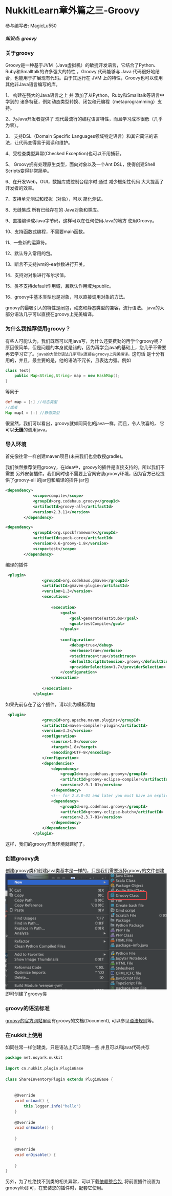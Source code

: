 # NukkitLearn章外篇之三-Groovy

参与编写者: MagicLu550

##### 知识点:  groovy

### 关于groovy

Groovy是一种基于JVM（Java虚拟机）的敏捷开发语言，它结合了Python、Ruby和Smalltalk的许多强大的特性
，Groovy 代码能够与 Java 代码很好地结合，也能用于扩展现有代码。由于其运行在 JVM 上的特性，Groovy也可以使用其他非Java语言编写的库。

1、 构建在强大的Java语言之上 并 添加了从Python，Ruby和Smalltalk等语言中学到的 诸多特征，例如动态类型转换、闭包和元编程（metaprogramming）支持。

2、为Java开发者提供了 现代最流行的编程语言特性，而且学习成本很低（几乎为零）。

3、 支持DSL（Domain Specific Languages领域特定语言）和其它简洁的语法，让代码变得易于阅读和维护。

4、受检查类型异常(Checked Exception)也可以不用捕获。

5、 Groovy拥有处理原生类型，面向对象以及一个Ant DSL，使得创建Shell Scripts变得非常简单。

6、在开发Web，GUI，数据库或控制台程序时 通过 减少框架性代码 大大提高了开发者的效率。

7、支持单元测试和模拟（对象），可以 简化测试。

8、无缝集成 所有已经存在的 Java对象和类库。

9、直接编译成Java字节码，这样可以在任何使用Java的地方 使用Groovy。  

10、支持函数式编程，不需要main函数。

11、一些新的运算符。

12、默认导入常用的包。

13、断言不支持jvm的-ea参数进行开关。

14、支持对对象进行布尔求值。

15、类不支持default作用域，且默认作用域为public。

16、groovy中基本类型也是对象，可以直接调用对象的方法。

groovy的最吸引人的特性是闭包，动态和静态类型的兼容，流行语法。
java的大部分语法几乎可以直接在groovy上完美编译。

### 为什么我推荐使用groovy？
有些人可能认为，我们既然可以用java写，为什么还要费劲的再学个groovy呢？
原因很简单，但是问题的本身就是错的，因为再学会java的基础上，您几乎不需要
再去学习它了。`java的大部分语法几乎可以直接在groovy上完美编译。`这句话
是十分有用的，并且，最主要的是，他的语法不冗长，且表达力强。例如
```java
class Test{
    public Map<String,String> map = new HashMap();
}

```
等同于
```groovy
def map = [:] //动态类型
//或者
Map map1 = [:] //静态类型

```
很显然，我们可以看出，groovy就如同简化的java一样。而且，令人欣喜的，
它可以**无缝**的调用java。

### 导入环境
首先像往常一样创建maven项目(未来我们也会教授gradle)。

我们依然推荐使用groovy，在idea中，groovy的插件是直接支持的，所以我们不需要
另外安装插件。我们同时也不需要上官网安装groovy环境，因为官方已经提供了groovy-all
的jar包和编译的插件
jar包
```xml
<dependency>
            <scope>compile</scope>
            <groupId>org.codehaus.groovy</groupId>
            <artifactId>groovy-all</artifactId>
            <version>2.3.11</version>
        </dependency>
```
```xml
<dependency>
            <groupId>org.spockframework</groupId>
            <artifactId>spock-core</artifactId>
            <version>0.6-groovy-1.8</version>
            <scope>test</scope>
        </dependency>
```
编译的插件
```xml
 <plugin>
                <groupId>org.codehaus.gmaven</groupId>
                <artifactId>gmaven-plugin</artifactId>
                <version>1.3</version>
                <executions>

                    <execution>
                        <goals>
                            <goal>generateTestStubs</goal>
                            <goal>testCompile</goal>
                        </goals>

                        <configuration>
                            <debug>true</debug>
                            <verbose>true</verbose>
                            <stacktrace>true</stacktrace>
                            <defaultScriptExtension>.groovy</defaultScriptExtension>
                            <providerSelection>1.7</providerSelection>
                        </configuration>
                    </execution>

                </executions>
            </plugin>
```
如果先前存在了这个插件，请以此为模板添加
```xml
 <plugin>
                <groupId>org.apache.maven.plugins</groupId>
                <artifactId>maven-compiler-plugin</artifactId>
                <version>3.2</version>
                <configuration>
                    <source>1.8</source>
                    <target>1.8</target>
                    <encoding>UTF-8</encoding>
                </configuration>
                <dependencies>
                    <dependency>
                        <groupId>org.codehaus.groovy</groupId>
                        <artifactId>groovy-eclipse-compiler</artifactId>
                        <version>2.9.1-01</version>
                    </dependency>
                    <!-- for 2.8.0-01 and later you must have an explicit dependency on groovy-eclipse-batch -->
                    <dependency>
                        <groupId>org.codehaus.groovy</groupId>
                        <artifactId>groovy-eclipse-batch</artifactId>
                        <version>2.3.7-01</version>
                    </dependency>
                </dependencies>
            </plugin>
```
这样，我们的groovy开发环境就建好了。

### 创建groovy类

创建groovy类和创建java类基本是一样的，只是我们需要选择groovy的文件创建
![zy3-01](../images/zy3-01.png)
即可创建了groovy类

### groovy的语法标准
[groovy的官方网站](http://www.groovy-lang.org)里面有groovy的文档(Document),
可以参见[语法规则](http://www.groovy-lang.org/syntax.html)等。

### 在nukkit上使用
如同往常一样创建类，只是语法上可以简略一些.并且可以和java代码共存
```groovy
package net.noyark.nukkit

import cn.nukkit.plugin.PluginBase

class ShareInventoryPlugin extends PluginBase {


    @Override
    void onLoad() {
        this.logger.info("hello")
    }

    @Override
    void onEnable() {

    }

    @Override
    void onDisable() {

    }
}
```
另外，为了杜绝找不到类的相关异常，可以下载[依赖整合包](https://github.com/Server-Founder/Nukkit_GroovyLib),
将前置插件设置为groovylib即可，在安装您的插件时，配套它使用。
